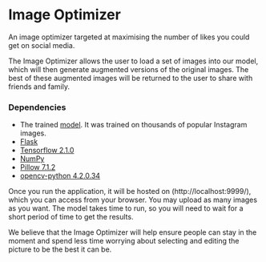 # Image Optimizer
An image optimizer targeted at maximising the number of likes you could get on social media.

The Image Optimizer allows the user to load a set of images into our model, which will then generate augmented versions of the original images. The best of these augmented images will be returned to the user to share with friends and family.

### Dependencies
* The trained [model](https://drive.google.com/file/d/1-2wrpw22OGTGf5q3TIDZ_gN_n8GQTBDY/view?usp=sharing). It was trained on thousands of popular Instagram images.
* [Flask](https://pypi.org/project/Flask/)
* [Tensorflow 2.1.0](https://pypi.org/project/tensorflow/)
* [NumPy](https://pypi.org/project/numpy/)
* [Pillow 7.1.2](https://pypi.org/project/Pillow/)
* [opencv-python 4.2.0.34](https://pypi.org/project/opencv-python/)

Once you run the application, it will be hosted on (http://localhost:9999/), which you can access from your browser. You may upload as many images as you want. The model takes time to run, so you will need to wait for a short period of time to get the results. 

We believe that the Image Optimizer will help ensure people can stay in the moment and spend less time worrying about selecting and editing the picture to be the best it can be. 
